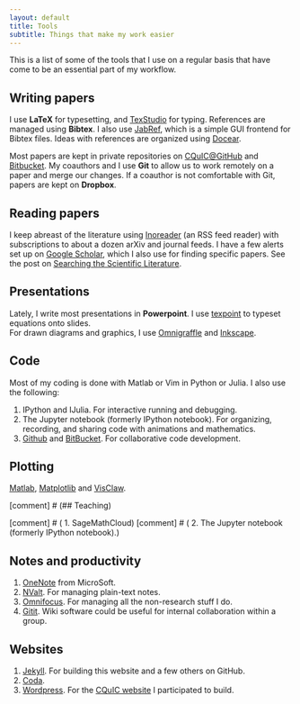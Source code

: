 ```yaml
---
layout: default
title: Tools
subtitle: Things that make my work easier
---
```


This is a list of some of the tools that I use on a regular basis that have
come to be an essential part of my workflow.

## Writing papers

I use **LaTeX** for typesetting, and [TexStudio](http://texstudio.org/)
for typing.
References are managed using **Bibtex**.  I also use
[JabRef](http://jabref.org/), which is a simple GUI frontend for
Bibtex files.
Ideas with references are organized using [Docear](http://docear.org).

Most papers are kept in private repositories on
[CQuIC@GitHub](http://cquic-github.github.io) and [Bitbucket](http://bitbucket.org).  My coauthors and I use **Git** to
allow us to work remotely on a paper and merge our changes.
If a coauthor is not comfortable with Git, papers are kept on **Dropbox**.

## Reading papers
I keep abreast of the literature using [Inoreader]() (an RSS feed reader) with
subscriptions to about a dozen arXiv and journal feeds.  I have a few alerts
set up on [Google Scholar](http://scholar.google.com), which I also use for
finding specific papers.  See the post on
[Searching the Scientific Literature](http://www.davidketcheson.info/2011/10/27/searching-scientific-literature.html).


## Presentations
Lately, I write most presentations in **Powerpoint**.  I use
[texpoint](http://texpoint.necula.org/) to typeset equations onto slides.  
For drawn diagrams and graphics, I use [Omnigraffle](https://www.omnigroup.com/omnigraffle)
and [Inkscape](https://inkscape.org/).


## Code
Most of my coding is done with Matlab or Vim in Python or Julia.  I also use the following:

 1. IPython and IJulia.  For interactive running and debugging.
 1. The Jupyter notebook (formerly IPython notebook).  For organizing, recording, and
    sharing code with animations and mathematics.
 1. [Github](http://github.com) and [BitBucket](http://bitbucket.com).  For collaborative code development.

## Plotting

[Matlab](http://matlab.com), [Matplotlib](http://matplotlib.org/) and [VisClaw](https://github.com/clawpack/visclaw).

[comment] # (## Teaching)

[comment] # ( 1. SageMathCloud)
[comment] # ( 2. The Jupyter notebook (formerly IPython notebook).)

## Notes and productivity

 1. [OneNote](https://www.onenote.com/) from MicroSoft.
 1. [NValt](http://brettterpstra.com/nvalt-2-2-public-beta/).  For managing
    plain-text notes.
 1. [Omnifocus](http://www.omnigroup.com/products/omnifocus/).  For managing all the non-research stuff I do.
 1. [Gitit](http://gitit.net/).  Wiki software could be useful for
    internal collaboration within a group.

## Websites

 1. [Jekyll](https://github.com/mojombo/jekyll).  For building this website and a few others on GitHub.
 2. [Coda](https://panic.com/coda/).  
 3. [Wordpress](http://wordpress.org/). For the [CQuIC website](http://cquic.unm.edu) I participated to build.
